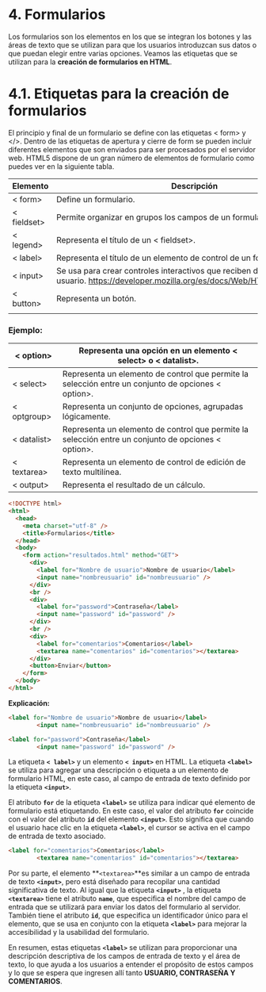# 4. Formularios

Los formularios son los elementos en los que se integran los botones y las áreas de texto que se utilizan para que los usuarios introduzcan sus datos o que puedan elegir entre varias opciones. Veamos las etiquetas que se utilizan para la **creación de formularios en HTML**.

# 4.1. Etiquetas para la creación de formularios

El principio y final de un formulario se define con las etiquetas < form> y </>. Dentro de las etiquetas de apertura y cierre de form se pueden incluir diferentes elementos que son enviados para ser procesados por el servidor web. HTML5 dispone de un gran número de elementos de formulario como puedes ver en la siguiente tabla.

| Elemento | Descripción |
| --- | --- |
| < form> | Define un formulario. |
| < fieldset> | Permite organizar en grupos los campos de un formulario. |
| < legend> | Representa el título de un < fieldset>. |
| < label> | Representa el título de un elemento de control de un formulario. |
| < input> | Se usa para crear controles interactivos que reciben datos del usuario. https://developer.mozilla.org/es/docs/Web/HTML/Elemento/input |
| < button> | Representa un botón. |
|  |  |

### Ejemplo:

| < option> | Representa una opción en un elemento < select> o < datalist>. |
| --- | --- |
| < select> | Representa un elemento de control que permite la selección entre un conjunto de opciones < option>. |
| < optgroup> | Representa un conjunto de opciones, agrupadas lógicamente. |
| < datalist> | Representa un elemento de control que permite la selección entre un conjunto de opciones < option>. |
| < textarea> | Representa un elemento de control de edición de texto multilínea. |
| < output> | Representa el resultado de un cálculo. |

```html
<!DOCTYPE html>
<html>
  <head>
    <meta charset="utf-8" />
    <title>Formularios</title>
  </head>
  <body>
    <form action="resultados.html" method="GET">
      <div>
        <label for="Nombre de usuario">Nombre de usuario</label>
        <input name="nombreusuario" id="nombreusuario" />
      </div>
      <br />
      <div>
        <label for="password">Contraseña</label>
        <input name="password" id="password" />
      </div>
      <br />
      <div>
        <label for="comentarios">Comentarios</label>
        <textarea name="comentarios" id="comentarios"></textarea>
      </div>
      <button>Enviar</button>
    </form>
  </body>
</html>
```

**Explicación:**

```html
<label for="Nombre de usuario">Nombre de usuario</label>
        <input name="nombreusuario" id="nombreusuario" />
```

```html
<label for="password">Contraseña</label>
        <input name="password" id="password" />
```

La etiqueta **`< label>`** y un elemento **`< input>`** en HTML. La etiqueta **`<label>`** se utiliza para agregar una descripción o etiqueta a un elemento de formulario HTML, en este caso, al campo de entrada de texto definido por la etiqueta **`<input>`**.

El atributo **`for`** de la etiqueta **`<label>`** se utiliza para indicar qué elemento de formulario está etiquetando. En este caso, el valor del atributo **`for`** coincide con el valor del atributo **`id`** del elemento **`<input>`**. Esto significa que cuando el usuario hace clic en la etiqueta **`<label>`**, el cursor se activa en el campo de entrada de texto asociado.

```html
<label for="comentarios">Comentarios</label>
        <textarea name="comentarios" id="comentarios"></textarea>
```

Por su parte, el elemento **`<textarea>`**es similar a un campo de entrada de texto **`<input>`**, pero está diseñado para recopilar una cantidad significativa de texto. Al igual que la etiqueta **`<input>`** , la etiqueta **`<textarea>`** tiene el atributo **`name`**, que especifica el nombre del campo de entrada que se utilizará para enviar los datos del formulario al servidor. También tiene el atributo **`id`**, que especifica un identificador único para el elemento, que se usa en conjunto con la etiqueta **`<label>`** para mejorar la accesibilidad y la usabilidad del formulario.

En resumen, estas etiquetas **`<label>`** se utilizan para proporcionar una descripción descriptiva de los campos de entrada de texto y el área de texto, lo que ayuda a los usuarios a entender el propósito de estos campos y lo que se espera que ingresen allí tanto ************USUARIO, CONTRASEÑA Y COMENTARIOS************.